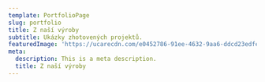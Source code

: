 ```yaml
---
template: PortfolioPage
slug: portfolio
title: Z naší výroby
subtitle: Ukázky zhotovených projektů.
featuredImage: 'https://ucarecdn.com/e0452786-91ee-4632-9aa6-ddcd23edfe61/'
meta:
  description: This is a meta description.
  title: Z naší výroby
---
```

